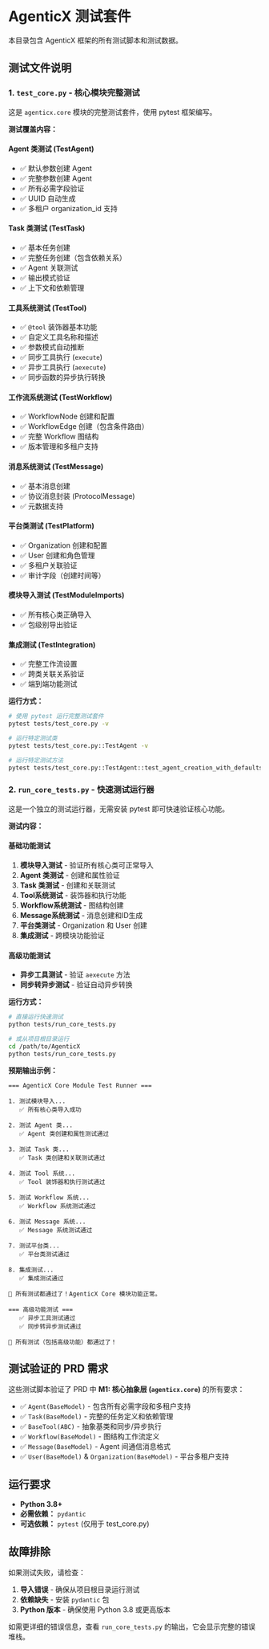 # AgenticX 测试套件

本目录包含 AgenticX 框架的所有测试脚本和测试数据。

## 测试文件说明

### 1. `test_core.py` - 核心模块完整测试
这是 `agenticx.core` 模块的完整测试套件，使用 pytest 框架编写。

**测试覆盖内容：**

#### Agent 类测试 (TestAgent)
- ✅ 默认参数创建 Agent
- ✅ 完整参数创建 Agent  
- ✅ 所有必需字段验证
- ✅ UUID 自动生成
- ✅ 多租户 organization_id 支持

#### Task 类测试 (TestTask)
- ✅ 基本任务创建
- ✅ 完整任务创建（包含依赖关系）
- ✅ Agent 关联测试
- ✅ 输出模式验证
- ✅ 上下文和依赖管理

#### 工具系统测试 (TestTool)
- ✅ `@tool` 装饰器基本功能
- ✅ 自定义工具名称和描述
- ✅ 参数模式自动推断
- ✅ 同步工具执行 (`execute`)
- ✅ 异步工具执行 (`aexecute`)
- ✅ 同步函数的异步执行转换

#### 工作流系统测试 (TestWorkflow)
- ✅ WorkflowNode 创建和配置
- ✅ WorkflowEdge 创建（包含条件路由）
- ✅ 完整 Workflow 图结构
- ✅ 版本管理和多租户支持

#### 消息系统测试 (TestMessage)
- ✅ 基本消息创建
- ✅ 协议消息封装 (ProtocolMessage)
- ✅ 元数据支持

#### 平台类测试 (TestPlatform)
- ✅ Organization 创建和配置
- ✅ User 创建和角色管理
- ✅ 多租户关联验证
- ✅ 审计字段（创建时间等）

#### 模块导入测试 (TestModuleImports)
- ✅ 所有核心类正确导入
- ✅ 包级别导出验证

#### 集成测试 (TestIntegration)
- ✅ 完整工作流设置
- ✅ 跨类关联关系验证
- ✅ 端到端功能测试

**运行方式：**
```bash
# 使用 pytest 运行完整测试套件
pytest tests/test_core.py -v

# 运行特定测试类
pytest tests/test_core.py::TestAgent -v

# 运行特定测试方法
pytest tests/test_core.py::TestAgent::test_agent_creation_with_defaults -v
```

### 2. `run_core_tests.py` - 快速测试运行器
这是一个独立的测试运行器，无需安装 pytest 即可快速验证核心功能。

**测试内容：**

#### 基础功能测试
1. **模块导入测试** - 验证所有核心类可正常导入
2. **Agent 类测试** - 创建和属性验证
3. **Task 类测试** - 创建和关联测试
4. **Tool系统测试** - 装饰器和执行功能
5. **Workflow系统测试** - 图结构创建
6. **Message系统测试** - 消息创建和ID生成
7. **平台类测试** - Organization 和 User 创建
8. **集成测试** - 跨模块功能验证

#### 高级功能测试
- **异步工具测试** - 验证 `aexecute` 方法
- **同步转异步测试** - 验证自动异步转换

**运行方式：**
```bash
# 直接运行快速测试
python tests/run_core_tests.py

# 或从项目根目录运行
cd /path/to/AgenticX
python tests/run_core_tests.py
```

**预期输出示例：**
```
=== AgenticX Core Module Test Runner ===

1. 测试模块导入...
   ✅ 所有核心类导入成功

2. 测试 Agent 类...
   ✅ Agent 类创建和属性测试通过

3. 测试 Task 类...
   ✅ Task 类创建和关联测试通过

4. 测试 Tool 系统...
   ✅ Tool 装饰器和执行测试通过

5. 测试 Workflow 系统...
   ✅ Workflow 系统测试通过

6. 测试 Message 系统...
   ✅ Message 系统测试通过

7. 测试平台类...
   ✅ 平台类测试通过

8. 集成测试...
   ✅ 集成测试通过

🎉 所有测试都通过了！AgenticX Core 模块功能正常。

=== 高级功能测试 ===
   ✅ 异步工具测试通过
   ✅ 同步转异步测试通过

🎊 所有测试（包括高级功能）都通过了！
```

## 测试验证的 PRD 需求

这些测试脚本验证了 PRD 中 **M1: 核心抽象层 (`agenticx.core`)** 的所有要求：

- ✅ `Agent(BaseModel)` - 包含所有必需字段和多租户支持
- ✅ `Task(BaseModel)` - 完整的任务定义和依赖管理
- ✅ `BaseTool(ABC)` - 抽象基类和同步/异步执行
- ✅ `Workflow(BaseModel)` - 图结构工作流定义
- ✅ `Message(BaseModel)` - Agent 间通信消息格式
- ✅ `User(BaseModel)` & `Organization(BaseModel)` - 平台多租户支持

## 运行要求

- **Python 3.8+**
- **必需依赖：** `pydantic`
- **可选依赖：** `pytest` (仅用于 test_core.py)

## 故障排除

如果测试失败，请检查：

1. **导入错误** - 确保从项目根目录运行测试
2. **依赖缺失** - 安装 `pydantic` 包
3. **Python 版本** - 确保使用 Python 3.8 或更高版本

如需更详细的错误信息，查看 `run_core_tests.py` 的输出，它会显示完整的错误堆栈。
